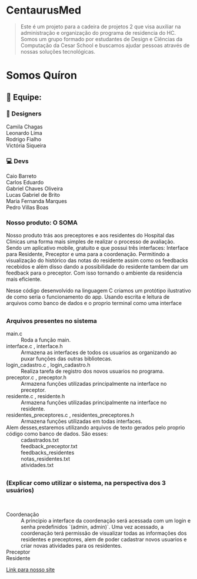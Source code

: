# CentaurusMed 

> Este é um projeto para a cadeira de projetos 2 que visa auxiliar na administração e organização do programa de residencia do HC.
> Somos um grupo formado por estudantes de Design e Ciências da Computação da Cesar School e buscamos ajudar pessoas através de nossas soluções tecnológicas. 

# Somos Quíron

## 🤝 Equipe:
### 🎨 Designers 
<p>Camila Chagas<br>
Leonardo Lima<br>
Rodrigo Fialho<br>
Victória Siqueira</p>

### 💻 Devs
<p>Caio Barreto<br>
  Carlos Eduardo<br>
  Gabriel Chaves Oliveira<br>
  Lucas Gabriel de Brito<br>
  Maria Fernanda Marques<br>
  Pedro Villas Boas
</p>

<h3>Nosso produto: O SOMA</h3>
<p>Nosso produto trás aos preceptores e aos residentes do Hospital das Clinicas uma forma mais simples de realizar o processo de avaliação. Sendo um aplicativo mobile, gratuito e que possui três interfaces: Interface para Residente, Preceptor e uma para a coordenação. Permitindo a visualização do histórico das notas do residente assim como os feedbacks recebidos e além disso dando a possibilidade do residente tambem dar um feedback para o preceptor. Com isso tornando o ambiente da residencia mais eficiente.

Nesse código desenvolvido na linguagem C criamos um protótipo ilustrativo de como seria o funcionamento do app. Usando escrita e leitura de arquivos como banco de dados e o proprio terminal como uma interface </p>
##
<h3>Arquivos presentes no sistema</h3>
<dl>
  <dt>main.c</dt> <dd> Roda a função main.</dd>
  <dt>interface.c , interface.h</dt> <dd> Armazena as interfaces de todos os usuarios as organizando ao puxar funções das outras bibliotecas.</dd>
  <dt>login_cadastro.c , login_cadastro.h</dt> <dd> Realiza tarefa de registro dos novos usuarios no programa.</dd> 
  <dt>preceptor.c , preceptor.h</dt> <dd> Armazena funções utilizadas principalmente na interface no preceptor.</dd>
  <dt>residente.c , residente.h</dt> <dd> Armazena funções utilizadas principalmente na interface no residente.</dd>
  <dt>residentes_preceptores.c , residentes_preceptores.h</dt> <dd> Armazena funções utilizadas em todas interfaces. </dd>
  
  <dt>Alem desses,estaremos utilizando arquivos de texto gerados pelo proprio código como banco de dados. São esses:</dt>
  <dd>cadastrados.txt</dd>
  <dd>feedback_preceptor.txt </dd>
  <dd>feedbacks_residentes </dd>
  <dd>notas_residentes.txt </dd>
  <dd>atividades.txt </dd>

</dl>

##

<h3>(Explicar como utilizar o sistema, na perspectiva dos 3 usuários)</h3><br>
<dl>
  <dt>Coordenação</dt>
  <dd>A principio a interface da coordenação será acessada com um login e senha predefinidos `(admin, admin)`. Uma vez acessado, a    coordenação terá permissão de visualizar todas as informações dos residentes e preceptores, alem de poder cadastrar novos usuarios e criar novas atividades para os residentes.</dd>
  <dt>Preceptor</dt>
  <dd> </dd>
  Residente
  
</dl>
<p><a href="https://sites.google.com/cesar.school/qiron/início?authuser=1">Link para nosso site</a></p>
